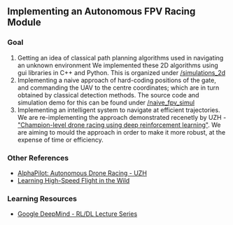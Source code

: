 ## Implementing an Autonomous FPV Racing Module

### Goal
  1. Getting an idea of classical path planning algorithms used in navigating an unknown environment
    We implemented these 2D algorithms using gui libraries in C++ and Python. This is organized under <a href="https://github.com/AerialRobotics-IITK/fpv_2023/tree/main/simulations_2d">/simulations_2d</a>
  2. Implementing a naive approach of hard-coding positions of the gate, and commanding the UAV to the centre coordinates; which are in turn obtained by classical detection methods. The source code and simulation demo for this can be found under <a href="https://github.com/AerialRobotics-IITK/fpv_2023/tree/main/naive_fpv_simul">/naive_fpv_simul</a>
  3. Implementing an intelligent system to navigate at efficient trajectories. We are re-implementing the approach demonstrated recenetly by UZH - <a href="https://www.nature.com/articles/s41586-023-06419-4">"Champion-level drone racing using deep reinforcement learning"</a>. We are aiming to mould the approach in order to make it more robust, at the expense of time or efficiency.


### Other References
- <a href="https://rpg.ifi.uzh.ch/docs/RSS20_Foehn.pdf">AlphaPilot: Autonomous Drone Racing - UZH</a>
- <a href="https://rpg.ifi.uzh.ch/docs/Loquercio21_Science.pdf">Learning High-Speed Flight in the Wild</a>

### Learning Resources
- [Google DeepMind - RL/DL Lecture Series](https://www.youtube.com/playlist?list=PLqYmG7hTraZCRwoyGxvQkqVrZgDQi4m-5)
